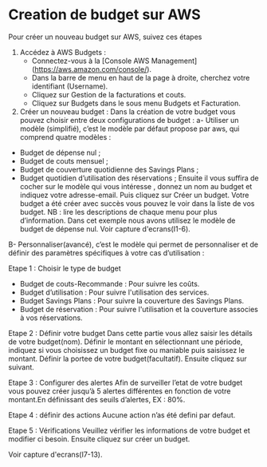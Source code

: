 # Creation de budget sur AWS

Pour créer un nouveau budget sur AWS, suivez ces étapes 
1. Accédez à AWS Budgets :
   - Connectez-vous à la [Console AWS Management] (https://aws.amazon.com/console/).
   - Dans la barre de menu en haut de la page à droite, cherchez votre identifiant (Username).
   - Cliquez sur Gestion de la facturations et couts.
   - Cliquez sur Budgets dans le sous menu Budgets et Facturation.
 2. Créer un nouveau budget :
Dans la création de votre budget vous pouvez choisir entre deux configurations de budget :
a-	Utiliser un modèle (simplifié), c’est le modèle par défaut propose par aws, qui comprend quatre modèles :
   - Budget de dépense nul ;
   - Budget de couts mensuel ;
   - Budget de couverture quotidienne des Savings Plans ;
   - Budget quotidien d’utilisation des réservations ;
Ensuite il vous suffira de cocher sur le modèle qui vous intéresse , donnez un nom au budget et indiquez votre adresse-email. Puis cliquez sur Créer un budget.
Votre budget a été créer avec succès vous pouvez le voir dans la liste de vos budget.
 NB : lire les descriptions de chaque menu pour plus d’information.
Dans cet exemple nous avons utilisez le modèle de budget de dépense nul.
Voir capture d'ecrans(I1-6).

B-	Personnaliser(avancé), c’est le modèle qui permet de personnaliser et de définir des paramètres spécifiques à votre cas d’utilisation :

Etape 1 : Choisir le type de budget
   - Budget de couts-Recommande : Pour suivre les coûts.
   - Budget d’utilisation : Pour suivre l'utilisation des services.
   - Budget Savings Plans : Pour suivre la couverture des Savings Plans.
   - Budget de réservation : Pour suivre l'utilisation et la couverture associes à vos réservations.
     
Etape 2 : Définir votre budget
Dans cette partie vous allez saisir les détails de votre budget(nom).
Définir le montant en sélectionnant une période, indiquez si vous choisissez un budget fixe ou maniable puis saisissez le montant.
Définir la portee de votre budget(facultatif).
Ensuite cliquez sur suivant.

Etape 3 : Configurer des alertes
Afin de surveiller l’etat de votre budget vous pouvez créer jusqu’à 5 alertes différentes en fonction de votre montant.En définissant des seuils d’alertes, EX : 80%.

Etape 4 : définir des actions
Aucune action n’as été defini par defaut.

Etape 5 : Vérifications
Veuillez vérifier les informations de votre budget et modifier ci besoin.
Ensuite cliquez sur créer un budget.

Voir capture d'ecrans(I7-13).



